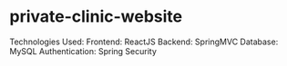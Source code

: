 # private-clinic-website
Technologies Used:  Frontend: ReactJS Backend: SpringMVC Database: MySQL Authentication: Spring Security
